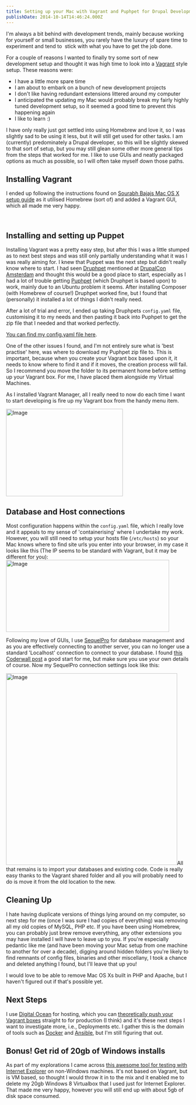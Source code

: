 ```yaml
---
title: Setting up your Mac with Vagrant and Puphpet for Drupal Development
publishDate: 2014-10-14T14:46:24.000Z
---
```



I&#39;m always a bit behind with development trends, mainly because working for yourself or small businesses, you rarely have the luxury of spare time to experiment and tend to<span class="Apple-converted-space">&nbsp; stick with what you have to get the job done.

For a couple of reasons I wanted to finally try some sort of new development setup and thought it was high time to look into a <a href="https://www.vagrantup.com/" target="_blank">Vagrant</a> style setup. These reasons were:<ul class="ul1"><li class="li3">I have a little more spare time</li><li class="li3">I am about to embark on a bunch of new development projects</li><li class="li3">I don&#39;t like having redundant extensions littered around my computer</li><li class="li3">I anticipated the updating my Mac would probably break my fairly highly tuned development setup, so it seemed a good time to prevent this happening again</li><li class="li3">I like to learn :)</li></ul>I have only really just got settled into using Homebrew and love it, so I was slightly sad to be using it less, but it will still get used for other tasks. I am (currently) predominately a Drupal developer, so this will be slightly skewed to that sort of setup, but you may still glean some other more general tips from the steps that worked for me. I like to use GUIs and neatly packaged options as much as possible, so I will often take myself down those paths.<h2>Installing Vagrant</h2>

I ended up following the instructions found on <a href="https://www.sourabhbajaj.com/mac-setup/Vagrant/README.html" target="_blank">Sourabh Bajajs Mac OS X setup guide</a> as it utilised Homebrew (sort of) and added a Vagrant GUI, which all made me very happy.

&nbsp;<h2>Installing and setting up Puppet</h2><p class="p1">Installing Vagrant was a pretty easy step, but after this I was a little stumped as to next best steps and was still only partially understanding what it was I was really aiming for. I knew that Puppet was the next step but didn&#39;t really know where to start. I had seen <a href="https://github.com/alehkot/druphpet" target="_blank">Druphpet</a> mentioned at <a href="https://www.sitepoint.com/drupalcon-amsterdam-2014-report/" target="_blank">DrupalCon Amsterdam</a> and thought this would be a good place to start, especially as I had a lot of trouble getting <a href="https://puphpet.com/" target="_blank">Puphpet</a> (which Druphpet is based upon) to work, mainly due to an Ubuntu problem it seems. After installing Composer (with Homebrew of course!) Druphpet worked fine, but I found that (personally) it installed a lot of things I didn&#39;t really need.<p class="p1">After a lot of trial and error, I ended up taking Druphpets <code>config.yaml</code> file, customising it to my needs and then pasting it back into Puphpet to get the zip file that I needed and that worked perfectly.<p class="p1"><a href="https://gist.github.com/ChrisChinchilla/5b8cf016e3cfdb5616d1" target="_blank">You can find my config.yaml file here</a>.<p class="p1">One of the other issues I found, and I&#39;m not entirely sure what is &#39;best practise&#39; here, was where to download my Puphpet zip file to. This is important, because when you create your Vagrant box based upon it, it needs to know where to find it and if it moves, the creation process will fail. So I recommend you move the folder to its permanent home before setting up your Vagrant box. For me, I have placed them alongside my Virtual Machines.<p class="p1">As I installed Vagrant Manager, all I really need to now do each time I want to start developing is fire up my Vagrant box from the handy menu item.<p class="p4"><img alt="Image" height="239" src="https://dl.dropboxusercontent.com/u/431865/Screenshot%202014-10-14%2016.04.55.png" width="320" /><h2>Database and Host connections</h2><p class="p1">Most configuration happens within the <code>config.yaml</code> file, which I really love and it appeals to my sense of &#39;containerising&#39; where I undertake my work. However, you will still need to setup your hosts file (<code>/etc/hosts</code>) so your Mac knows where to find site urls you enter into your browser, in my case it looks like this (The IP seems to be standard with Vagrant, but it may be different for you):<img alt="Image" height="197" src="https://dl.dropboxusercontent.com/u/431865/Screenshot%202014-10-14%2016.07.07.png" width="447" /><p class="p1">Following my love of GUIs, I use <a href="https://www.sequelpro.com/" target="_blank">SequelPro</a> for database management and as you are effectively connecting to another server, you can no longer use a standard &#39;Localhost&#39; connection to connect to your database. I found <a href="https://coderwall.com/p/yzwqvg" target="_blank">this Coderwall post</a> a good start for me, but make sure you use your own details of course. Now my SequelPro connection settings look like this:<p class="p4"><img alt="Image" height="524" src="https://dl.dropboxusercontent.com/u/431865/Screenshot%202014-10-14%2016.14.07.png" width="469" />All that remains is to import your databases and existing code. Code is really easy thanks to the Vagrant shared folder and all you will probably need to do is move it from the old location to the new.<h2>Cleaning Up</h2><p class="p1">I hate having duplicate versions of things lying around on my computer, so next step for me (once I was sure I had copies of everything) was removing all my old copies of MySQL, PHP etc. If you have been using Homebrew, you can probably just brew remove everything, any other extensions you may have installed I will have to leave up to you. If you&#39;re especially pedantic like me (and have been moving your Mac setup from one machine to another for over a decade), digging around hidden folders you&#39;re likely to find remnants of config files, binaries and other miscellany, I took a chance and deleted anything I found, but I&#39;ll leave that up you!<p class="p1">I would love to be able to remove Mac OS Xs built in PHP and Apache, but I haven&#39;t figured out if that&#39;s possible yet.<h2>Next Steps</h2><p class="p1">I use <a href="https://www.digitalocean.com" target="_blank">Digital Ocean</a> for hosting, which you can <a href="https://www.digitalocean.com/community/tutorials/how-to-use-digitalocean-as-your-provider-in-vagrant-on-an-ubuntu-12-10-vps" target="_blank">theoretically push your Vagrant boxes</a> straight to for production (I think) and it&#39;s these next steps I want to investigate more, i.e., Deployments etc. I gather this is the domain of tools such as <a href="https://www.docker.com/" target="_blank">Docker</a> and <a href="https://www.ansible.com/home" target="_blank">Ansible</a>, but I&#39;m still figuring that out.<h2>Bonus! Get rid of 20gb of Windows installs</h2><p class="p1">As part of my explorations I came across <a href="https://github.com/xdissent/ievms" target="_blank">this awesome tool for testing with Internet Explorer</a> on non-Windows machines. It&#39;s not based on Vagrant, but is VM based, so thought I would throw it in to the mix and it enabled me to delete my 20gb Windows 8 Virtualbox that I used just for Internet Explorer. That made me very happy, however you will still end up with about 5gb of disk space consumed.
